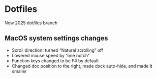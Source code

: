 # Dotfiles
New 2025 dotfiles branch


## MacOS system settings changes
- Scroll direction: turned “Natural scrolling” off
- Lowered mouse speed by “one notch”
- Function keys changed to be F# by default
- Changed doc position to the right, made dock auto-hide, and made it smaller
